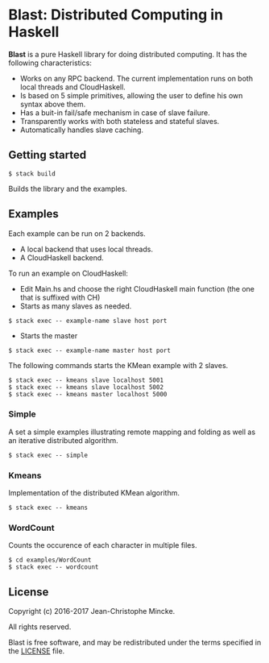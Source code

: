 # Blast: Distributed Computing in Haskell

**Blast** is a pure Haskell library for doing distributed computing. It has the following characteristics:

* Works on any RPC backend. The current implementation runs on both local threads and CloudHaskell.
* Is based on 5 simple primitives, allowing the user to define his own syntax above them.
* Has a buit-in fail/safe mechanism in case of slave failure.
* Transparently works with both stateless and stateful slaves.
* Automatically handles slave caching.


## Getting started

```
$ stack build
```

Builds the library and the examples.

## Examples

Each example can be run on 2 backends. 
* A local backend that uses local threads.
* A CloudHaskell backend.

To run an example on CloudHaskell:
* Edit Main.hs and choose the right CloudHaskell main function (the one that is suffixed with CH)
* Starts as many slaves as needed.

```
$ stack exec -- example-name slave host port
```
* Starts the master
```
$ stack exec -- example-name master host port
```

The following commands starts the KMean example with 2 slaves.

```
$ stack exec -- kmeans slave localhost 5001
$ stack exec -- kmeans slave localhost 5002
$ stack exec -- kmeans master localhost 5000
```

### Simple

A set a simple examples illustrating remote mapping and folding as well as an iterative distributed algorithm.

```
$ stack exec -- simple
```

### Kmeans

Implementation of the distributed KMean algorithm.

```
$ stack exec -- kmeans
```

### WordCount

Counts the occurence of each character in multiple files.

```
$ cd examples/WordCount
$ stack exec -- wordcount
```


## License

Copyright (c) 2016-2017 Jean-Christophe Mincke.

All rights reserved.

Blast is free software, and may be redistributed under the terms
specified in the [LICENSE](LICENSE) file.